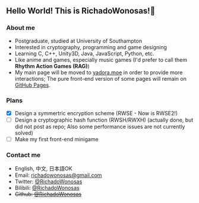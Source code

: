 ## Hello World! This is RichadoWonosas!👋

### About me
- Postgraduate, studied at University of Southampton
- Interested in cryptography, programming and game designing
- Learning C, C++, Unity3D, Java, JavaScript, Python, etc.
- Like anime and games, especially music games (I'd prefer to call them **Rhythm Action Games (RAG)**)
- My main page will be moved to [yadora.moe](https://yadora.moe) in order to provide more interactions; The pure front-end version of some pages will remain on [GitHub Pages](https://richadowonosas.github.io).

### Plans
- [x] Design a symmertric encryption scheme (RWSE - Now is RWSE2!)
- [ ] Design a cryptographic hash function (RWSH/RWXH) (actually done, but did not post as repo; Also some performance issues are not currently solved)
- [ ] Make my first front-end minigame

### Contact me
- English, 中文, 日本語OK
- Email: [richadowonosas@gmail.com](mailto:richadowonosas@gmail.com)
- Twitter: [@RichadoWonosas](https://twitter.com/RichadoWonosas)
- Bilibili: [@RichadoWonosas](https://space.bilibili.com/6102834)
- ~~Github: [@RichadoWonosas](https://github.com/RichadoWonosas)~~

<!--
**RichadoWonosas/RichadoWonosas** is a ✨ _special_ ✨ repository because its `README.md` (this file) appears on your GitHub profile.

Here are some ideas to get you started:

- 🔭 I’m currently working on ...
- 🌱 I’m currently learning ...
- 👯 I’m looking to collaborate on ...
- 🤔 I’m looking for help with ...
- 💬 Ask me about ...
- 📫 How to reach me: ...
- 😄 Pronouns: ...
- ⚡ Fun fact: ...
-->
